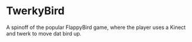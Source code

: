 TwerkyBird
==========

A spinoff of the popular FlappyBird game, where the player uses a Kinect and twerk to move dat bird up.

